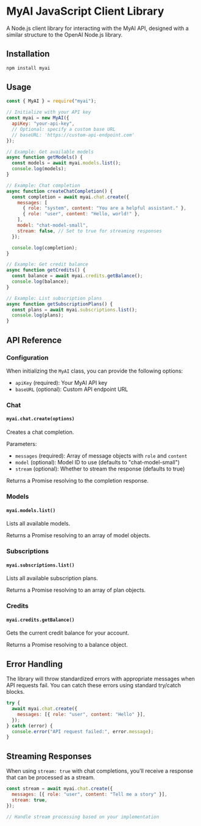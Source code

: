 # MyAI JavaScript Client Library

A Node.js client library for interacting with the MyAI API, designed with a similar structure to the OpenAI Node.js library.

## Installation

```bash
npm install myai
```

## Usage

```javascript
const { MyAI } = require("myai");

// Initialize with your API key
const myai = new MyAI({
  apiKey: "your-api-key",
  // Optional: specify a custom base URL
  // baseURL: 'https://custom-api-endpoint.com'
});

// Example: Get available models
async function getModels() {
  const models = await myai.models.list();
  console.log(models);
}

// Example: Chat completion
async function createChatCompletion() {
  const completion = await myai.chat.create({
    messages: [
      { role: "system", content: "You are a helpful assistant." },
      { role: "user", content: "Hello, world!" },
    ],
    model: "chat-model-small",
    stream: false, // Set to true for streaming responses
  });

  console.log(completion);
}

// Example: Get credit balance
async function getCredits() {
  const balance = await myai.credits.getBalance();
  console.log(balance);
}

// Example: List subscription plans
async function getSubscriptionPlans() {
  const plans = await myai.subscriptions.list();
  console.log(plans);
}
```

## API Reference

### Configuration

When initializing the `MyAI` class, you can provide the following options:

- `apiKey` (required): Your MyAI API key
- `baseURL` (optional): Custom API endpoint URL

### Chat

#### `myai.chat.create(options)`

Creates a chat completion.

Parameters:

- `messages` (required): Array of message objects with `role` and `content`
- `model` (optional): Model ID to use (defaults to "chat-model-small")
- `stream` (optional): Whether to stream the response (defaults to true)

Returns a Promise resolving to the completion response.

### Models

#### `myai.models.list()`

Lists all available models.

Returns a Promise resolving to an array of model objects.

### Subscriptions

#### `myai.subscriptions.list()`

Lists all available subscription plans.

Returns a Promise resolving to an array of plan objects.

### Credits

#### `myai.credits.getBalance()`

Gets the current credit balance for your account.

Returns a Promise resolving to a balance object.

## Error Handling

The library will throw standardized errors with appropriate messages when API requests fail. You can catch these errors using standard try/catch blocks.

```javascript
try {
  await myai.chat.create({
    messages: [{ role: "user", content: "Hello" }],
  });
} catch (error) {
  console.error("API request failed:", error.message);
}
```

## Streaming Responses

When using `stream: true` with chat completions, you'll receive a response that can be processed as a stream.

```javascript
const stream = await myai.chat.create({
  messages: [{ role: "user", content: "Tell me a story" }],
  stream: true,
});

// Handle stream processing based on your implementation
```
